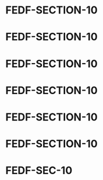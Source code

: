 # FEDF-SECTION-10
# FEDF-SECTION-10
# FEDF-SECTION-10
# FEDF-SECTION-10
# FEDF-SECTION-10
# FEDF-SECTION-10
# FEDF-SEC-10
